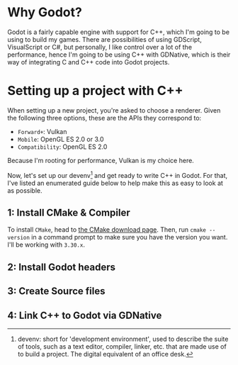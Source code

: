 # Why Godot?

Godot is a fairly capable engine with support for C++, which I'm going to be using to build my games. There are possibilities of using GDScript, VisualScript or C#, but personally, I like control over a lot of the performance, hence I'm going to be using C++ with GDNative, which is their way of integrating C and C++ code into Godot projects.

# Setting up a project with C++

When setting up a new project, you're asked to choose a renderer. Given the following three options, these are the APIs they correspond to:

- `Forward+`: Vulkan
- `Mobile`: OpenGL ES 2.0 or 3.0
- `Compatibility`: OpenGL ES 2.0

Because I'm rooting for performance, Vulkan is my choice here.

Now, let's set up our devenv[^1] and get ready to write C++ in Godot. For that, I've listed an enumerated guide below to help make this as easy to look at as possible.

## 1: Install CMake & Compiler

To install `CMake`, head to [the CMake download page](https://cmake.org/download/?form=MG0AV3). Then, run `cmake --version` in a command prompt to make sure you have the version you want. I'll be working with `3.30.x`.

## 2: Install Godot headers

## 3: Create Source files

## 4: Link C++ to Godot via GDNative

[^1]: devenv: short for 'development environment', used to describe the suite of tools, such as a text editor, compiler, linker, etc. that are made use of to build a project. The digital equivalent of an office desk.